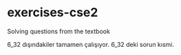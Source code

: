 # exercises-cse2
Solving questions from the textbook


6_32 dışındakiler tamamen çalışıyor.
6_32 deki sorun kısmi.
